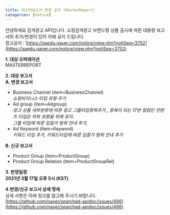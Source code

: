 ```yaml
---
title: 마스터보고서 변경 공지 (MasterReport)
categories: [notice]
---
```

안녕하세요 검색광고 API입니다. 쇼핑검색광고 브랜드형 상품 출시에 따른 대용량 보고서의 추가/변경이 있어
이에 공지 드립니다.<br/>
참고공지 : [https://saedu.naver.com/notice/view.nhn?notiSeq=3752](https://saedu.naver.com/notice/view.nhn?notiSeq=3752) <br/>

**1. 대상 오퍼레이션** <br/>
MASTERREPORT<br/>

**2. 대상 보고서** <br/>
**A. 변경 보고서** <br/>
- Business Channel (item=BusinessChannel) <br/>
    *쇼핑비지니스 타입 유형 추가<br/>*
- Ad group (item=Adgroup) <br/>
   *광고 상품 세부분류에 따른 광고 그룹타입항목추가 , 중복이 되는 17번 컬럼인 컨텐츠 타입은 하위 호환을 위해 유지*.<br/>
   *그룹 타입에 따른 입찰가 범위 안내 추가,* <br/>
- Ad Keyword (item=Keyword)<br/>
    *키워드 타입 추가, 키워드타입에 따른 입찰가 범위 안내 추가*<br/>

**B. 신규 보고서** <br/>
- Product Group (item=ProductGroup)<br/>
- Product Group Relation (item=ProductGroupRel)<br/>

**3. 반영일정** <br/>
**2021년 3월 17일 오후 5시 (KST)**<br/>

**4.변경/신규 보고서 상세 명세**<br/>
상세 사항은 아래 링크를 참고해 주시기 바랍니다.</br>
[https://github.com/naver/searchad-apidoc/issues/496](https://github.com/naver/searchad-apidoc/issues/496)
